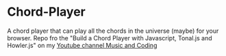 # Chord-Player
A chord player that can play all the chords in the universe (maybe) for your browser. Repo fro the "Build a Chord Player with Javascript, Tonal.js and Howler.js" on my [Youtube channel Music and Coding](https://www.youtube.com/playlist?list=PLXAhCH9FJ8zWm17RdQFAkdsghd8aKU_dq)
